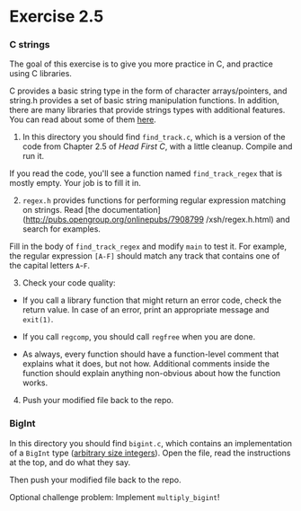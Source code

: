# Exercise 2.5

### C strings

The goal of this exercise is to give you more practice in C, and
practice using C libraries.

C provides a basic string type in the form of character
arrays/pointers, and string.h provides a set of basic string
manipulation functions.  In addition, there are many libraries that
provide strings types with additional features.  You can read about
some of them [here](http://www.and.org/vstr/comparison).

1) In this directory you should find `find_track.c`, which is a
version of the code from Chapter 2.5 of *Head First C*, with a little
cleanup.  Compile and run it.

If you read the code, you'll see a function named `find_track_regex`
that is mostly empty.  Your job is to fill it in.

2) `regex.h` provides functions for performing regular expression
matching on strings.  Read [the
documentation](http://pubs.opengroup.org/onlinepubs/7908799 /xsh/regex.h.html)
and search for examples.

Fill in the body of `find_track_regex` and modify `main` to test it.
For example, the regular expression `[A-F]` should match any track
that contains one of the capital letters `A`-`F`.

3) Check your code quality:

*  If you call a library function that might return an error code, check the return value.  In case of an error, print an appropriate message and `exit(1)`.

*  If you call `regcomp`, you should call `regfree` when you are done.

*  As always, every function should have a function-level comment that explains what it does, but not how.  Additional comments inside the function should explain anything non-obvious about how the function works.

4) Push your modified file back to the repo.


### BigInt

In this directory you should find `bigint.c`, which contains an implementation
of a `BigInt` type ([arbitrary size integers](https://en.wikipedia.org/wiki/Arbitrary-precision_arithmetic)).  Open the file, read the instructions at
the top, and do what they say.

Then push your modified file back to the repo.

Optional challenge problem: Implement `multiply_bigint`!
